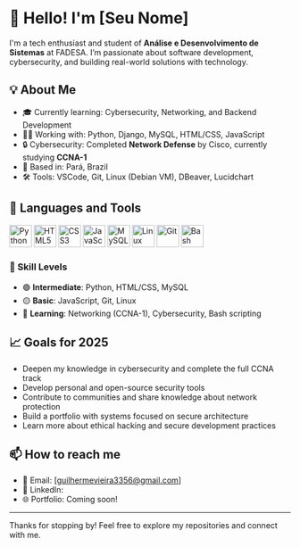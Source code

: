 # 👋 Hello! I'm [Seu Nome]

I'm a tech enthusiast and student of **Análise e Desenvolvimento de Sistemas** at FADESA. I’m passionate about software development, cybersecurity, and building real-world solutions with technology.

## 💡 About Me

- 🎓 Currently learning: Cybersecurity, Networking, and Backend Development  
- 👨‍💻 Working with: Python, Django, MySQL, HTML/CSS, JavaScript  
- 🔒 Cybersecurity: Completed **Network Defense** by Cisco, currently studying **CCNA-1**  
- 📍 Based in: Pará, Brazil  
- 🛠️ Tools: VSCode, Git, Linux (Debian VM), DBeaver, Lucidchart

## 🧠 Languages and Tools

<p align="left">
  <img src="https://cdn.jsdelivr.net/gh/devicons/devicon/icons/python/python-original.svg" width="40" height="40" alt="Python"/>
  <img src="https://cdn.jsdelivr.net/gh/devicons/devicon/icons/html5/html5-original.svg" width="40" height="40" alt="HTML5"/>
  <img src="https://cdn.jsdelivr.net/gh/devicons/devicon/icons/css3/css3-original.svg" width="40" height="40" alt="CSS3"/>
  <img src="https://cdn.jsdelivr.net/gh/devicons/devicon/icons/javascript/javascript-original.svg" width="40" height="40" alt="JavaScript"/>
  <img src="https://cdn.jsdelivr.net/gh/devicons/devicon/icons/mysql/mysql-original.svg" width="40" height="40" alt="MySQL"/>
  <img src="https://cdn.jsdelivr.net/gh/devicons/devicon/icons/linux/linux-original.svg" width="40" height="40" alt="Linux"/>
  <img src="https://cdn.jsdelivr.net/gh/devicons/devicon/icons/git/git-original.svg" width="40" height="40" alt="Git"/>
  <img src="https://cdn.jsdelivr.net/gh/devicons/devicon/icons/bash/bash-original.svg" width="40" height="40" alt="Bash"/>
</p>

### 🧩 Skill Levels

- 🟢 **Intermediate**: Python, HTML/CSS, MySQL  
- 🟡 **Basic**: JavaScript, Git, Linux  
- 🔵 **Learning**: Networking (CCNA-1), Cybersecurity, Bash scripting

## 📈 Goals for 2025

- Deepen my knowledge in cybersecurity and complete the full CCNA track  
- Develop personal and open-source security tools  
- Contribute to communities and share knowledge about network protection  
- Build a portfolio with systems focused on secure architecture  
- Learn more about ethical hacking and secure development practices

## 📫 How to reach me

- 📧 Email: [guilhermevieira3356@gmail.com]  
- 💼 LinkedIn: [](https://www.linkedin.com/in/guilherme-vieira-4b205b20b/)  
- 🌐 Portfolio: Coming soon!

---

Thanks for stopping by! Feel free to explore my repositories and connect with me.
